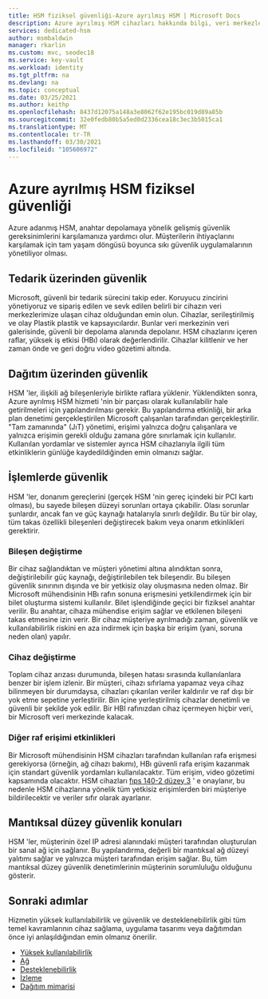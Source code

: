 ```yaml
---
title: HSM fiziksel güvenliği-Azure ayrılmış HSM | Microsoft Docs
description: Azure ayrılmış HSM cihazları hakkında bilgi, veri merkezlerinde fiziksel güvenlik
services: dedicated-hsm
author: msmbaldwin
manager: rkarlin
ms.custom: mvc, seodec18
ms.service: key-vault
ms.workload: identity
ms.tgt_pltfrm: na
ms.devlang: na
ms.topic: conceptual
ms.date: 03/25/2021
ms.author: keithp
ms.openlocfilehash: 8437d12075a148a3e8062f62e195bc019d89a85b
ms.sourcegitcommit: 32e0fedb80b5a5ed0d2336cea18c3ec3b5015ca1
ms.translationtype: MT
ms.contentlocale: tr-TR
ms.lasthandoff: 03/30/2021
ms.locfileid: "105606972"
---
```

# <a name="azure-dedicated-hsm-physical-security"></a>Azure ayrılmış HSM fiziksel güvenliği

Azure adanmış HSM, anahtar depolamaya yönelik gelişmiş güvenlik gereksinimlerini karşılamanıza yardımcı olur. Müşterilerin ihtiyaçlarını karşılamak için tam yaşam döngüsü boyunca sıkı güvenlik uygulamalarının yönetiliyor olması.

## <a name="security-through-procurement"></a>Tedarik üzerinden güvenlik

Microsoft, güvenli bir tedarik sürecini takip eder. Koruyucu zincirini yönetiyoruz ve sipariş edilen ve sevk edilen belirli bir cihazın veri merkezlerimize ulaşan cihaz olduğundan emin olun. Cihazlar, serileştirilmiş ve olay Plastik plastik ve kapsayıcılardır. Bunlar veri merkezinin veri galerisinde, güvenli bir depolama alanında depolanır.  HSM cihazlarını içeren raflar, yüksek iş etkisi (HBı) olarak değerlendirilir. Cihazlar kilitlenir ve her zaman önde ve geri doğru video gözetimi altında.

## <a name="security-through-deployment"></a>Dağıtım üzerinden güvenlik

HSM 'ler, ilişkili ağ bileşenleriyle birlikte raflara yüklenir. Yüklendikten sonra, Azure ayrılmış HSM hizmeti 'nin bir parçası olarak kullanılabilir hale getirilmeleri için yapılandırılması gerekir. Bu yapılandırma etkinliği, bir arka plan denetimi gerçekleştirilen Microsoft çalışanları tarafından gerçekleştirilir. "Tam zamanında" (JıT) yönetimi, erişimi yalnızca doğru çalışanlara ve yalnızca erişimin gerekli olduğu zamana göre sınırlamak için kullanılır. Kullanılan yordamlar ve sistemler ayrıca HSM cihazlarıyla ilgili tüm etkinliklerin günlüğe kaydedildiğinden emin olmanızı sağlar.

## <a name="security-in-operations"></a>İşlemlerde güvenlik

HSM 'ler, donanım gereçlerini (gerçek HSM 'nin gereç içindeki bir PCI kartı olması), bu sayede bileşen düzeyi sorunları ortaya çıkabilir. Olası sorunlar şunlardır, ancak fan ve güç kaynağı hatalarıyla sınırlı değildir. Bu tür bir olay, tüm takas özellikli bileşenleri değiştirecek bakım veya onarım etkinlikleri gerektirir.

### <a name="component-replacement"></a>Bileşen değiştirme

Bir cihaz sağlandıktan ve müşteri yönetimi altına alındıktan sonra, değiştirilebilir güç kaynağı, değiştirilebilen tek bileşendir. Bu bileşen güvenlik sınırının dışında ve bir yetkisiz olay oluşmasına neden olmaz. Bir Microsoft mühendisinin HBı rafın sonuna erişmesini yetkilendirmek için bir bilet oluşturma sistemi kullanılır. Bilet işlendiğinde geçici bir fiziksel anahtar verilir. Bu anahtar, cihaza mühendise erişim sağlar ve etkilenen bileşeni takas etmesine izin verir. Bir cihaz müşteriye ayrılmadığı zaman, güvenlik ve kullanılabilirlik riskini en aza indirmek için başka bir erişim (yani, soruna neden olan) yapılır.  

### <a name="device-replacement"></a>Cihaz değiştirme

Toplam cihaz arızası durumunda, bileşen hatası sırasında kullanılanlara benzer bir işlem izlenir. Bir müşteri, cihazı sıfırlama yapamaz veya cihaz bilinmeyen bir durumdaysa, cihazları çıkarılan veriler kaldırılır ve raf dışı bir yok etme sepetine yerleştirilir. Bin içine yerleştirilmiş cihazlar denetimli ve güvenli bir şekilde yok edilir. Bir HBI rafınızdan cihaz içermeyen hiçbir veri, bir Microsoft veri merkezinde kalacak.

### <a name="other-rack-access-activities"></a>Diğer raf erişimi etkinlikleri

Bir Microsoft mühendisinin HSM cihazları tarafından kullanılan rafa erişmesi gerekiyorsa (örneğin, ağ cihazı bakımı), HBı güvenli rafa erişim kazanmak için standart güvenlik yordamları kullanılacaktır. Tüm erişim, video gözetimi kapsamında olacaktır. HSM cihazları [fıps 140-2 düzey 3](https://nvlpubs.nist.gov/nistpubs/FIPS/NIST.FIPS.140-2.pdf) ' e onaylanır, bu nedenle HSM cihazlarına yönelik tüm yetkisiz erişimlerden biri müşteriye bildirilecektir ve veriler sıfır olarak ayarlanır.

## <a name="logical-level-security-considerations"></a>Mantıksal düzey güvenlik konuları

HSM 'ler, müşterinin özel IP adresi alanındaki müşteri tarafından oluşturulan bir sanal ağ için sağlanır.  Bu yapılandırma, değerli bir mantıksal ağ düzeyi yalıtımı sağlar ve yalnızca müşteri tarafından erişim sağlar. Bu, tüm mantıksal düzey güvenlik denetimlerinin müşterinin sorumluluğu olduğunu gösterir.

## <a name="next-steps"></a>Sonraki adımlar

Hizmetin yüksek kullanılabilirlik ve güvenlik ve desteklenebilirlik gibi tüm temel kavramlarının cihaz sağlama, uygulama tasarımı veya dağıtımdan önce iyi anlaşıldığından emin olmanız önerilir.

* [Yüksek kullanılabilirlik](high-availability.md)
* [Ağ](networking.md)
* [Desteklenebilirlik](supportability.md)
* [İzleme](monitoring.md)
* [Dağıtım mimarisi](deployment-architecture.md)
